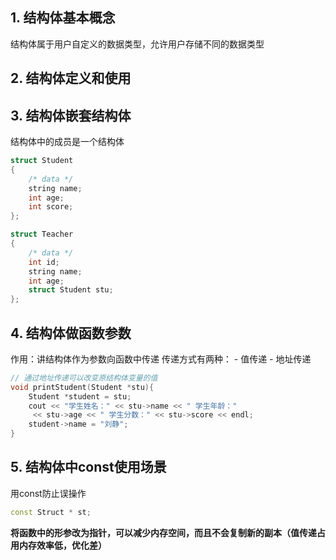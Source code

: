 ## 1. 结构体基本概念
结构体属于用户自定义的数据类型，允许用户存储不同的数据类型

## 2. 结构体定义和使用

## 3. 结构体嵌套结构体
结构体中的成员是一个结构体
```cpp
struct Student
{
    /* data */
    string name;
    int age;
    int score;
};

struct Teacher
{
    /* data */
    int id;
    string name;
    int age;
    struct Student stu;
};
```

## 4. 结构体做函数参数
作用：讲结构体作为参数向函数中传递
传递方式有两种：
    - 值传递
    - 地址传递
```cpp
// 通过地址传递可以改变原结构体变量的值
void printStudent(Student *stu){
    Student *student = stu;
    cout << "学生姓名：" << stu->name << " 学生年龄："
     << stu->age << " 学生分数：" << stu->score << endl;
    student->name = "刘静";
}
```

## 5. 结构体中const使用场景
用const防止误操作
```cpp
const Struct * st;
```
**将函数中的形参改为指针，可以减少内存空间，而且不会复制新的副本（值传递占用内存效率低，优化差）**